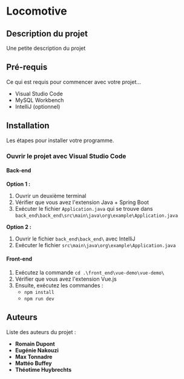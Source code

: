 # Locomotive

## Description du projet

Une petite description du projet

## Pré-requis

Ce qui est requis pour commencer avec votre projet...

- Visual Studio Code
- MySQL Workbench
- IntelliJ (optionnel)

## Installation

Les étapes pour installer votre programme.

### Ouvrir le projet avec Visual Studio Code

#### Back-end

**Option 1 :**

1. Ouvrir un deuxième terminal
2. Vérifier que vous avez l'extension Java + Spring Boot
3. Exécuter le fichier `Application.java` qui se trouve dans `back_end\back_end\src\main\java\org\example\Application.java`

**Option 2 :**

1. Ouvrir le fichier `back_end\back_end\` avec IntelliJ
2. Exécuter le fichier `src\main\java\org\example\Application.java`

#### Front-end

1. Exécutez la commande `cd .\front_end\vue-demo\vue-demo\`
2. Vérifier que vous avez l'extension Vue.js
3. Ensuite, exécutez les commandes :
   - `npm install`
   - `npm run dev`

## Auteurs

Liste des auteurs du projet :

- **Romain Dupont**
- **Eugénie Nakouzi**
- **Max Tonnadre**
- **Mattéo Buffey**
- **Théotime Huybrechts**
